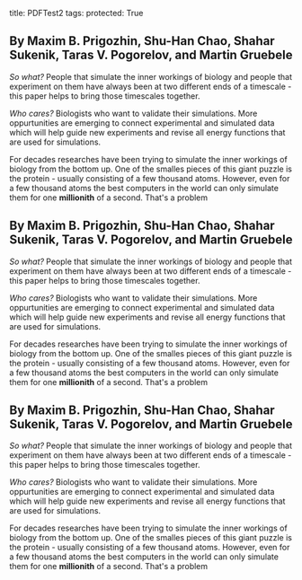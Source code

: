 title: PDFTest2
tags: 
protected: True

## By Maxim B. Prigozhin, Shu-Han Chao, Shahar Sukenik, Taras V. Pogorelov, and Martin Gruebele

*So what?* People that simulate the inner workings of biology and people that experiment on them have always been at two different ends of a timescale - this paper helps to bring those timescales together.

*Who cares?* Biologists who want to validate their simulations. More oppurtunities are emerging to connect experimental and simulated data which will help guide new experiments and revise all energy functions that are used for simulations.

For decades researches have been trying to simulate the inner workings of biology from the bottom up. One of the smalles pieces of this giant puzzle is the protein - usually consisting of a few thousand atoms. However, even for a few thousand atoms the best computers in the world can only simulate them for one **millionith** of a second. That's a problem

## By Maxim B. Prigozhin, Shu-Han Chao, Shahar Sukenik, Taras V. Pogorelov, and Martin Gruebele

*So what?* People that simulate the inner workings of biology and people that experiment on them have always been at two different ends of a timescale - this paper helps to bring those timescales together.

*Who cares?* Biologists who want to validate their simulations. More oppurtunities are emerging to connect experimental and simulated data which will help guide new experiments and revise all energy functions that are used for simulations.

For decades researches have been trying to simulate the inner workings of biology from the bottom up. One of the smalles pieces of this giant puzzle is the protein - usually consisting of a few thousand atoms. However, even for a few thousand atoms the best computers in the world can only simulate them for one **millionith** of a second. That's a problem
## By Maxim B. Prigozhin, Shu-Han Chao, Shahar Sukenik, Taras V. Pogorelov, and Martin Gruebele

*So what?* People that simulate the inner workings of biology and people that experiment on them have always been at two different ends of a timescale - this paper helps to bring those timescales together.

*Who cares?* Biologists who want to validate their simulations. More oppurtunities are emerging to connect experimental and simulated data which will help guide new experiments and revise all energy functions that are used for simulations.

For decades researches have been trying to simulate the inner workings of biology from the bottom up. One of the smalles pieces of this giant puzzle is the protein - usually consisting of a few thousand atoms. However, even for a few thousand atoms the best computers in the world can only simulate them for one **millionith** of a second. That's a problem
